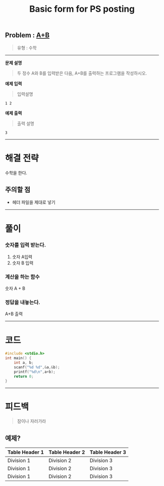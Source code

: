 ﻿---
title: Basic form for PS posting
#date: 2020-01-01-00:00
categories:
- PS

tags:
- baekjoon
- PS
- Problem Solve
- Math
---

## Problem : [A+B](https://www.acmicpc.net/problem/1000)
> 유형 : 수학

---


**문제 설명**

> 두 정수 A와 B를 입력받은 다음, A+B를 출력하는 프로그램을 작성하시오.


**예제 입력**

> 입력설명

```
1 2
```

**예제 출력**

> 출력 설명

```
3
```

---


# 해결 전략

> 
수학을 한다.




## 주의할 점

* 헤더 파일을 제대로 넣기


---



# 풀이

### 숫자를 입력 받는다.
  1. 숫자 A입력
  2. 숫자 B 입력



### 계산을 하는 함수
숫자 A + B



### 정답을 내놓는다.
A+B 출력

---

# 코드

```c++
#include <stdio.h>
int main() {
	int a, b;
	scanf("%d %d",&a,&b);
	printf("%d\n",a+b);
	return 0;
}
```


---


# 피드백


> 잠이나 자러가라


## 예제?

| Table Header 1 | Table Header 2 | Table Header 3 |
| --- | --- | --- |
| Division 1 | Division 2 | Division 3 |
| Division 1 | Division 2 | Division 3 |
| Division 1 | Division 2 | Division 3 |

